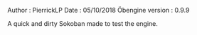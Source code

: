 Author : PierrickLP
Date : 05/10/2018
Öbengine version : 0.9.9

A quick and dirty Sokoban made to test the engine.